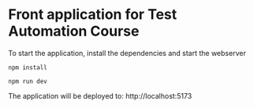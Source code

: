 # Front application for Test Automation Course

To start the application, install the dependencies and start the webserver

```
npm install

npm run dev
```


The application will be deployed to: http://localhost:5173